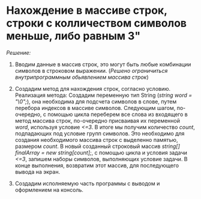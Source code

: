 # Нахождение в массиве строк, строки с колличеством символов меньше, либо равным 3"
_Решение:_

1. Вводим данные в массив строк, это могут быть любые комбинации символов в строковом выражении.
    (_Решено ограничиться внутрипрограммным обьявлением массива строк_)

2. Создадим метод для нахождения строк, согласно условию.
    Реализация метода:
        Создадим переменную тип String (_string word = "\0";_), она необходима для подсчета символов в слове, путем перебора индексов в массиве символов.
        Следующим шагом, по-очередно, с помощью цикла переберем все слова из входящего в метод массива строк, по-очередно присваивая их переменной _word_, используя условие _<=3_. В итоге мы получим количество _count_, подпадающих под условие групп символов. Это необходимо для создания необходимого массива строк с выделенно памятью, размером _count_.
        В новый созданный строковый массив _string[] finalArray = new string[count];_, с помощью цикла и условия задачи _<=3_, запишем наборы символов, выполняющих условие задачи.
        В конце выполнения, возвратим этот массив, для последующего вывода на экран.

3. Создадим исполняемую часть программы с выводом и оформлением на консоль.


